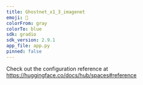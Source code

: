 ```yaml
---
title: Ghostnet_x1_3_imagenet
emoji: 🚀
colorFrom: gray
colorTo: blue
sdk: gradio
sdk_version: 2.9.1
app_file: app.py
pinned: false
---
```


Check out the configuration reference at https://huggingface.co/docs/hub/spaces#reference

